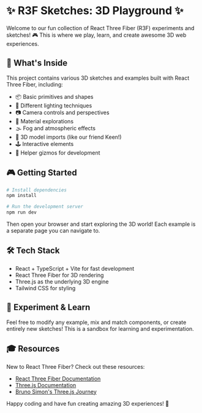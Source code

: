 # ✨ R3F Sketches: 3D Playground ✨

Welcome to our fun collection of React Three Fiber (R3F) experiments and sketches! 🎮 This is where we play, learn, and create awesome 3D web experiences.

## 🚀 What's Inside

This project contains various 3D sketches and examples built with React Three Fiber, including:

- 📦 Basic primitives and shapes
- 🔦 Different lighting techniques
- 📷 Camera controls and perspectives
- 🎨 Material explorations
- 🌫️ Fog and atmospheric effects
- 🧩 3D model imports (like our friend Keen!)
- 🕹️ Interactive elements
- 🔧 Helper gizmos for development

## 🎮 Getting Started

```bash
# Install dependencies
npm install

# Run the development server
npm run dev
```

Then open your browser and start exploring the 3D world! Each example is a separate page you can navigate to.

## 🛠️ Tech Stack

- React + TypeScript + Vite for fast development
- React Three Fiber for 3D rendering
- Three.js as the underlying 3D engine
- Tailwind CSS for styling

## 🧪 Experiment & Learn

Feel free to modify any example, mix and match components, or create entirely new sketches! This is a sandbox for learning and experimentation.

## 🎓 Resources

New to React Three Fiber? Check out these resources:

- [React Three Fiber Documentation](https://docs.pmnd.rs/react-three-fiber)
- [Three.js Documentation](https://threejs.org/docs/)
- [Bruno Simon's Three.js Journey](https://threejs-journey.com/)

Happy coding and have fun creating amazing 3D experiences! 🎉
